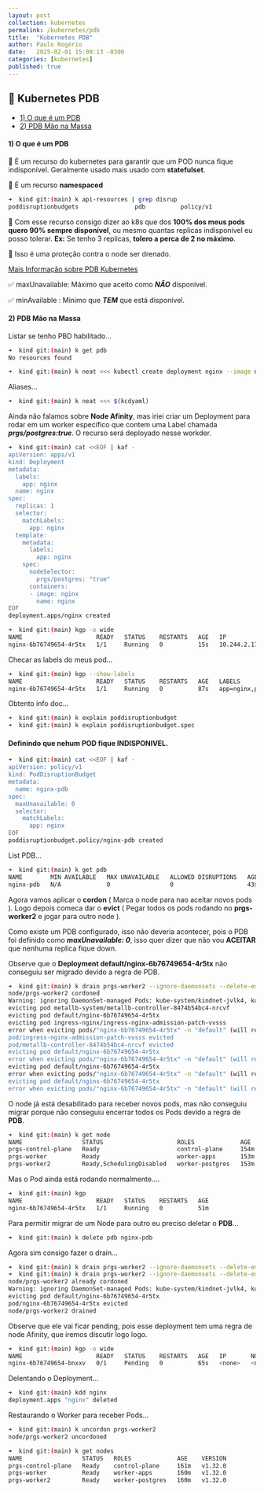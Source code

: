 ```yaml
---
layout: post
collection: kubernetes
permalink: /kubernetes/pdb
title:  "Kubernetes PDB"
author: Paulo Rogério
date:   2025-02-01 15:00:13 -0300
categories: [kubernetes]
published: true
---
```


## 🚀 Kubernetes PDB

- [1) O que é um PDB](#1-o-que-é-um-pdb)
- [2) PDB Mão na Massa](#2-pdb-mão-na-massa)


#### 1) O que é um PDB

🔸 É um recurso do kubernetes para garantir que um POD nunca fique indisponível. Geralmente usado mais usado com **statefulset**.

🔸 É um recurso **namespaced**


```bash
➜  kind git:(main) k api-resources | grep disrup
poddisruptionbudgets                pdb          policy/v1                         true         PodDisruptionBudget
```

🔸 Com esse recurso consigo dizer ao k8s que dos **100% dos meus pods quero 90% sempre disponível**,
ou mesmo quantas replicas indisponível eu posso tolerar. **Ex:** Se tenho 3 replicas, **tolero a perca de 2 no máximo**.

🔸 Isso é uma proteção contra o node ser drenado.

[Mais Informação sobre PDB Kubernetes](https://kubernetes.io/docs/tasks/run-application/configure-pdb/)


✅  maxUnavailable: Máximo que aceito como ***NÃO*** disponível.

✅  minAvailable  : Minimo que ***TEM*** que está disponível.


#### 2) PDB Mão na Massa

Listar se tenho PBD habilitado...

```bash
➜  kind git:(main) k get pdb 
No resources found
```

```bash
➜  kind git:(main) k neat <<< kubectl create deployment nginx --image nginx --dry-run=client -o yaml
```

Aliases...

```bash
➜  kind git:(main) k neat <<< $(kcdyaml)
```

Ainda não falamos sobre **Node Afinity**, mas iriei criar um Deployment para rodar em um worker específico que contem uma Label chamada ***prgs/postgres:true***. O recurso será deployado nesse workder.

```bash
➜  kind git:(main) cat <<EOF | kaf -
apiVersion: apps/v1
kind: Deployment
metadata:
  labels:
    app: nginx
  name: nginx
spec:
  replicas: 1
  selector:
    matchLabels:
      app: nginx
  template:
    metadata:
      labels:
        app: nginx
    spec:
      nodeSelector:
        prgs/postgres: "true"
      containers:
      - image: nginx
        name: nginx
EOF
deployment.apps/nginx created
```

```bash
➜  kind git:(main) kgp -o wide
NAME                     READY   STATUS    RESTARTS   AGE   IP            NODE           NOMINATED NODE   READINESS GATES
nginx-6b76749654-4r5tx   1/1     Running   0          15s   10.244.2.17   prgs-worker2   <none>           <none>
```

Checar as labels do meus pod...

```bash
➜  kind git:(main) kgp --show-labels
NAME                     READY   STATUS    RESTARTS   AGE   LABELS
nginx-6b76749654-4r5tx   1/1     Running   0          87s   app=nginx,pod-template-hash=6b76749654
```

Obtento info doc...

```bash
➜  kind git:(main) k explain poddisruptionbudget
➜  kind git:(main) k explain poddisruptionbudget.spec
```

#### Definindo que nehum POD fique INDISPONIVEL.

```bash
➜  kind git:(main) cat <<EOF | kaf -
apiVersion: policy/v1
kind: PodDisruptionBudget
metadata:
  name: nginx-pdb
spec:
  maxUnavailable: 0
  selector:
    matchLabels:
      app: nginx
EOF
poddisruptionbudget.policy/nginx-pdb created
```

List PDB...

```bash
➜  kind git:(main) k get pdb 
NAME        MIN AVAILABLE   MAX UNAVAILABLE   ALLOWED DISRUPTIONS   AGE
nginx-pdb   N/A             0                 0                     43s
```


Agora vamos aplicar o **cordon** ( Marca o node para nao aceitar novos pods ). Logo depois comeca dar o **evict** ( Pegar todos os pods rodando no **prgs-worker2** e jogar para outro node ). 

Como existe um PDB configurado, isso não deveria acontecer, pois o PDB foi definido como ***maxUnavailable: 0***, isso quer dizer que não vou **ACEITAR** que nenhuma replica fique down. 

Observe que o **Deployment default/nginx-6b76749654-4r5tx** não conseguiu ser migrado devido a regra de PDB.

```bash
➜  kind git:(main) k drain prgs-worker2 --ignore-daemonsets --delete-emptydir-data
node/prgs-worker2 cordoned
Warning: ignoring DaemonSet-managed Pods: kube-system/kindnet-jvlk4, kube-system/kube-proxy-dlvxt, metallb-system/metallb-speaker-w8jjf
evicting pod metallb-system/metallb-controller-8474b54bc4-nrcvf
evicting pod default/nginx-6b76749654-4r5tx
evicting pod ingress-nginx/ingress-nginx-admission-patch-vvsss
error when evicting pods/"nginx-6b76749654-4r5tx" -n "default" (will retry after 5s): Cannot evict pod as it would violate the pod's disruption budget.
pod/ingress-nginx-admission-patch-vvsss evicted
pod/metallb-controller-8474b54bc4-nrcvf evicted
evicting pod default/nginx-6b76749654-4r5tx
error when evicting pods/"nginx-6b76749654-4r5tx" -n "default" (will retry after 5s): Cannot evict pod as it would violate the pod's disruption budget.
evicting pod default/nginx-6b76749654-4r5tx
error when evicting pods/"nginx-6b76749654-4r5tx" -n "default" (will retry after 5s): Cannot evict pod as it would violate the pod's disruption budget.
evicting pod default/nginx-6b76749654-4r5tx
error when evicting pods/"nginx-6b76749654-4r5tx" -n "default" (will retry after 5s): Cannot evict pod as it would violate the pod's disruption budget.
```

O node já está desabilitado para receber novos pods, mas não conseguiu migrar porque não conseguiu encerrar todos os Pods devido a regra de **PDB**.

```bash
➜  kind git:(main) k get node
NAME                 STATUS                     ROLES             AGE    VERSION
prgs-control-plane   Ready                      control-plane     154m   v1.32.0
prgs-worker          Ready                      worker-apps       153m   v1.32.0
prgs-worker2         Ready,SchedulingDisabled   worker-postgres   153m   v1.32.0
```

Mas o Pod ainda está rodando normalmente....

```bash
➜  kind git:(main) kgp
NAME                     READY   STATUS    RESTARTS   AGE
nginx-6b76749654-4r5tx   1/1     Running   0          51m
```

Para permitir migrar de um Node para outro eu preciso deletar o **PDB**...

```bash
➜  kind git:(main) k delete pdb nginx-pdb
```

Agora sim consigo fazer o drain...

```bash
➜  kind git:(main) k drain prgs-worker2 --ignore-daemonsets --delete-emptydir-data
➜  kind git:(main) k drain prgs-worker2 --ignore-daemonsets --delete-emptydir-data
node/prgs-worker2 already cordoned
Warning: ignoring DaemonSet-managed Pods: kube-system/kindnet-jvlk4, kube-system/kube-proxy-dlvxt, metallb-system/metallb-speaker-w8jjf
evicting pod default/nginx-6b76749654-4r5tx
pod/nginx-6b76749654-4r5tx evicted
node/prgs-worker2 drained
```

Observe que ele vai ficar pending, pois esse deployment tem uma regra de node Afinity, que iremos discutir logo logo. 

```bash
➜  kind git:(main) kgp -o wide
NAME                     READY   STATUS    RESTARTS   AGE   IP       NODE     NOMINATED NODE   READINESS GATES
nginx-6b76749654-bnxxv   0/1     Pending   0          65s   <none>   <none>   <none>           <none>
```

Delentando o Deployment...

```bash
➜  kind git:(main) kdd nginx
deployment.apps "nginx" deleted
```

Restaurando o Worker para receber Pods...

```bash
➜  kind git:(main) k uncordon prgs-worker2
node/prgs-worker2 uncordoned
```

```bash
➜  kind git:(main) k get nodes
NAME                 STATUS   ROLES             AGE    VERSION
prgs-control-plane   Ready    control-plane     161m   v1.32.0
prgs-worker          Ready    worker-apps       160m   v1.32.0
prgs-worker2         Ready    worker-postgres   160m   v1.32.0
```

